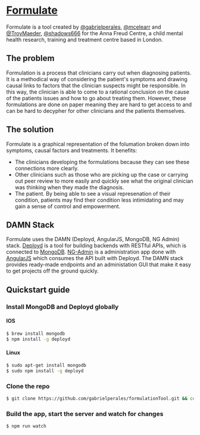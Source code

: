# [Formulate](https://formulate.herokuapp.com)

Formulate is a tool created by [@gabrielperales](https://github.com/gabrielperales), [@mcelearr](https://github.com/mcelearr) and [@TroyMaeder](https://github.com/TroyMaeder), [@shadows666](https://github.com/Shadows666) for the Anna Freud Centre, a child mental health research, training and treatment centre based in London.

## The problem

Formulation is a process that clinicians carry out when diagnosing patients. It is a methodical way of considering the patient's symptoms and drawing causal links to factors that the clinician suspects might be responsible. In this way, the clinician is able to come to a rational conclusion on the cause of the patients issues and how to go about treating them. However, these formulations are done on paper meaning they are hard to get access to and can be hard to decypher for other clinicians and the patients themselves.

## The solution

Formulate is a graphical representation of the folumation broken down into symptoms, causal factors and treatments. It benefits:
* The clinicians developing the formulations because they can see these connections more clearly.
* Other clinicians such as those who are picking up the case or carrying out peer review to more easily and quickly see what the original clinician was thinking when they made the diagnosis.
* The patient. By being able to see a visual represenation of their condition, patients may find their condition less intimidating and may gain a sense of control and empowerment.

## DAMN Stack

Formulate uses the DAMN (Deployd, AngularJS, MongoDB, NG Admin) stack. [Deployd](https://github.com/deployd/deployd) is a tool for building backends with RESTful APIs, which is connected to [MongoDB](https://www.mongodb.com/). [NG-Admin](https://github.com/marmelab/ng-admin) is a administration app done with [AngularJS](https://github.com/angular) which consumes the API built with Deployd. The DAMN stack provides ready-made endpoints and an administation GUI that make it easy to get projects off the ground quickly.

## Quickstart guide

### Install MongoDB and Deployd globally

#### IOS
```bash
$ brew install mongodb
$ npm install -g deployd
```

#### Linux
```bash
$ sudo apt-get install mongodb
$ sudo npm install -g deployd
```

### Clone the repo

```bash
$ git clone https://github.com/gabrielperales/formulationTool.git && cd formulationTool
```

### Build the app, start the server and watch for changes

```bash
$ npm run watch
```
